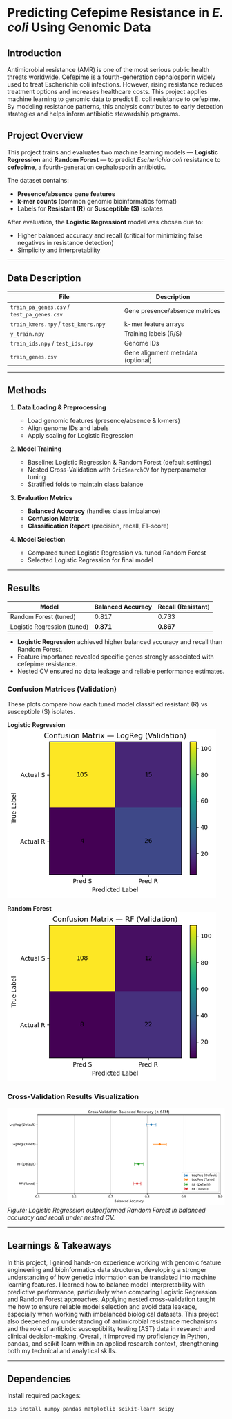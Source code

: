 # Predicting Cefepime Resistance in *E. coli* Using Genomic Data


## Introduction

Antimicrobial resistance (AMR) is one of the most serious public health threats worldwide.
Cefepime is a fourth-generation cephalosporin widely used to treat Escherichia coli infections. However, rising resistance reduces treatment options and increases healthcare costs.
This project applies machine learning to genomic data to predict E. coli resistance to cefepime.
By modeling resistance patterns, this analysis contributes to early detection strategies and helps inform antibiotic stewardship programs.

## Project Overview
This project trains and evaluates two machine learning models — **Logistic Regression** and **Random Forest** — to predict *Escherichia coli* resistance to **cefepime**, a fourth-generation cephalosporin antibiotic.

The dataset contains:
- **Presence/absence gene features**
- **k-mer counts** (common genomic bioinformatics format)
- Labels for **Resistant (R)** or **Susceptible (S)** isolates

After evaluation, the **Logistic Regressiont** model was chosen due to:
- Higher balanced accuracy and recall (critical for minimizing false negatives in resistance detection)  
- Simplicity and interpretability  

---

## Data Description

| File | Description |
|------|-------------|
| `train_pa_genes.csv` / `test_pa_genes.csv` | Gene presence/absence matrices |
| `train_kmers.npy` / `test_kmers.npy` | k-mer feature arrays |
| `y_train.npy` | Training labels (R/S) |
| `train_ids.npy` / `test_ids.npy` | Genome IDs |
| `train_genes.csv` | Gene alignment metadata (optional) |

---

## Methods

1. **Data Loading & Preprocessing**
   - Load genomic features (presence/absence & k-mers)
   - Align genome IDs and labels
   - Apply scaling for Logistic Regression

2. **Model Training**
   - Baseline: Logistic Regression & Random Forest (default settings)
   - Nested Cross-Validation with `GridSearchCV` for hyperparameter tuning
   - Stratified folds to maintain class balance

3. **Evaluation Metrics**
   - **Balanced Accuracy** (handles class imbalance)
   - **Confusion Matrix**
   - **Classification Report** (precision, recall, F1-score)

4. **Model Selection**
   - Compared tuned Logistic Regression vs. tuned Random Forest
   - Selected Logistic Regression for final model

---
## Results

| Model                       | Balanced Accuracy | Recall (Resistant) |
| --------------------------- | ----------------- | ------------------ |
| Random Forest (tuned)       | 0.817             | 0.733              |
| Logistic Regression (tuned) | **0.871**         | **0.867**          |


- **Logistic Regression** achieved higher balanced accuracy and recall than Random Forest.
- Feature importance revealed specific genes strongly associated with cefepime resistance.
- Nested CV ensured no data leakage and reliable performance estimates.


### Confusion Matrices (Validation)
These plots compare how each tuned model classified resistant (R) vs susceptible (S) isolates.

**Logistic Regression**
![Logistic Regression Confusion Matrix](images/logreg_confusion.png)

**Random Forest**
![Random Forest Confusion Matrix](images/rf_confusion.png)


### Cross-Validation Results Visualization
![Cross-Validation Balanced Accuracy](images/cv_balanced_accuracy.png)
*Figure: Logistic Regression outperformed Random Forest in balanced accuracy and recall under nested CV.*



---

## Learnings & Takeaways
In this project, I gained hands-on experience working with genomic feature engineering and bioinformatics data structures, developing a stronger understanding of how genetic information can be translated into machine learning features. I learned how to balance model interpretability with predictive performance, particularly when comparing Logistic Regression and Random Forest approaches. Applying nested cross-validation taught me how to ensure reliable model selection and avoid data leakage, especially when working with imbalanced biological datasets. This project also deepened my understanding of antimicrobial resistance mechanisms and the role of antibiotic susceptibility testing (AST) data in research and clinical decision-making. Overall, it improved my proficiency in Python, pandas, and scikit-learn within an applied research context, strengthening both my technical and analytical skills.

---

## Dependencies

Install required packages:
```bash
pip install numpy pandas matplotlib scikit-learn scipy
